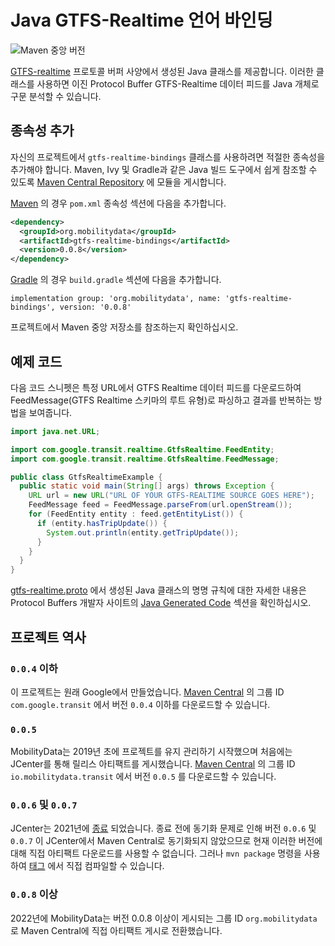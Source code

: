 # Java GTFS-Realtime 언어 바인딩

![Maven 중앙 버전](https://img.shields.io/maven-central/v/org.mobilitydata/gtfs-realtime-bindings.svg)

[GTFS-realtime](https://github.com/google/transit/tree/master/gtfs-realtime) 프로토콜 버퍼 사양에서 생성된 Java 클래스를 제공합니다. 이러한 클래스를 사용하면 이진 Protocol Buffer GTFS-Realtime 데이터 피드를 Java 개체로 구문 분석할 수 있습니다.

## 종속성 추가

자신의 프로젝트에서 `gtfs-realtime-bindings` 클래스를 사용하려면 적절한 종속성을 추가해야 합니다. Maven, Ivy 및 Gradle과 같은 Java 빌드 도구에서 쉽게 참조할 수 있도록 [Maven Central Repository](http://search.maven.org/) 에 모듈을 게시합니다.

[Maven](http://maven.apache.org/) 의 경우 `pom.xml` 종속성 섹션에 다음을 추가합니다.

```xml
<dependency>
  <groupId>org.mobilitydata</groupId>
  <artifactId>gtfs-realtime-bindings</artifactId>
  <version>0.0.8</version>
</dependency>
```

[Gradle](https://www.gradle.org/) 의 경우 `build.gradle` 섹션에 다음을 추가합니다.

    implementation group: 'org.mobilitydata', name: 'gtfs-realtime-bindings', version: '0.0.8'

프로젝트에서 Maven 중앙 저장소를 참조하는지 확인하십시오.

## 예제 코드

다음 코드 스니펫은 특정 URL에서 GTFS Realtime 데이터 피드를 다운로드하여 FeedMessage(GTFS Realtime 스키마의 루트 유형)로 파싱하고 결과를 반복하는 방법을 보여줍니다.

```java
import java.net.URL;

import com.google.transit.realtime.GtfsRealtime.FeedEntity;
import com.google.transit.realtime.GtfsRealtime.FeedMessage;

public class GtfsRealtimeExample {
  public static void main(String[] args) throws Exception {
    URL url = new URL("URL OF YOUR GTFS-REALTIME SOURCE GOES HERE");
    FeedMessage feed = FeedMessage.parseFrom(url.openStream());
    for (FeedEntity entity : feed.getEntityList()) {
      if (entity.hasTripUpdate()) {
        System.out.println(entity.getTripUpdate());
      }
    }
  }
}
```

[gtfs-realtime.proto](https://github.com/google/transit/blob/master/gtfs-realtime/proto/gtfs-realtime.proto) 에서 생성된 Java 클래스의 명명 규칙에 대한 자세한 내용은 Protocol Buffers 개발자 사이트의 [Java Generated Code](https://developers.google.com/protocol-buffers/docs/reference/java-generated) 섹션을 확인하십시오.

## 프로젝트 역사

### `0.0.4` 이하

이 프로젝트는 원래 Google에서 만들었습니다. [Maven Central](https://search.maven.org/search?q=g:com.google.transit%20AND%20a:gtfs-realtime-bindings) 의 그룹 ID `com.google.transit` 에서 버전 `0.0.4` 이하를 다운로드할 수 있습니다.

### `0.0.5`

MobilityData는 2019년 초에 프로젝트를 유지 관리하기 시작했으며 처음에는 JCenter를 통해 릴리스 아티팩트를 게시했습니다. [Maven Central](https://search.maven.org/artifact/io.mobilitydata.transit/gtfs-realtime-bindings) 의 그룹 ID `io.mobilitydata.transit` 에서 버전 `0.0.5` 를 다운로드할 수 있습니다.

### `0.0.6` 및 `0.0.7`

JCenter는 2021년에 [종료](https://jfrog.com/blog/into-the-sunset-bintray-jcenter-gocenter-and-chartcenter/) 되었습니다. 종료 전에 동기화 문제로 인해 버전 `0.0.6` 및 `0.0.7` 이 JCenter에서 Maven Central로 동기화되지 않았으므로 현재 이러한 버전에 대해 직접 아티팩트 다운로드를 사용할 수 없습니다. 그러나 `mvn package` 명령을 사용하여 [태그](https://github.com/MobilityData/gtfs-realtime-bindings/tags) 에서 직접 컴파일할 수 있습니다.

### `0.0.8` 이상

2022년에 MobilityData는 버전 0.0.8 이상이 게시되는 그룹 ID `org.mobilitydata` 로 Maven Central에 직접 아티팩트 게시로 전환했습니다.
